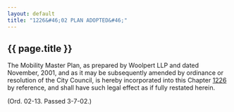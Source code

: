 ```yaml
---
layout: default 
title: "1226&#46;02 PLAN ADOPTED&#46;"
---
```


{{ page.title }}
----------------

The Mobility Master Plan, as prepared by Woolpert LLP and dated
November, 2001, and as it may be subsequently amended by ordinance or
resolution of the City Council, is hereby incorporated into this Chapter
[1226](477ad6ae.html) by reference, and shall have such legal effect as
if fully restated herein.

(Ord. 02-13. Passed 3-7-02.)
